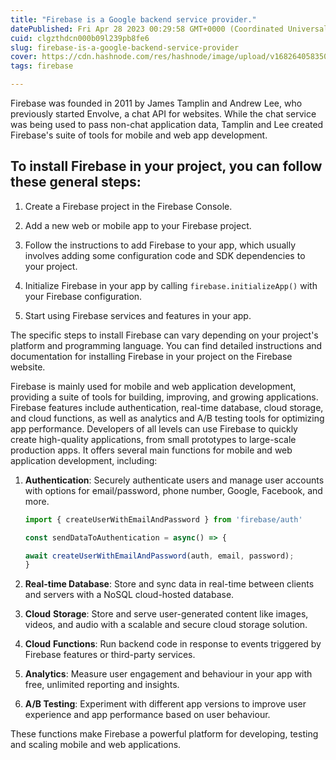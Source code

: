 ```yaml
---
title: "Firebase is a Google backend service provider."
datePublished: Fri Apr 28 2023 00:29:58 GMT+0000 (Coordinated Universal Time)
cuid: clgzthdcn000b09l239pb8fe6
slug: firebase-is-a-google-backend-service-provider
cover: https://cdn.hashnode.com/res/hashnode/image/upload/v1682640583501/6a0b99bb-58b4-4037-ac7a-c384d72bff6c.png
tags: firebase

---
```


Firebase was founded in 2011 by James Tamplin and Andrew Lee, who previously started Envolve, a chat API for websites. While the chat service was being used to pass non-chat application data, Tamplin and Lee created Firebase's suite of tools for mobile and web app development.

## To install Firebase in your project, you can follow these general steps:

1. Create a Firebase project in the Firebase Console.
    
2. Add a new web or mobile app to your Firebase project.
    
3. Follow the instructions to add Firebase to your app, which usually involves adding some configuration code and SDK dependencies to your project.
    
4. Initialize Firebase in your app by calling `firebase.initializeApp()` with your Firebase configuration.
    
5. Start using Firebase services and features in your app.
    

The specific steps to install Firebase can vary depending on your project's platform and programming language. You can find detailed instructions and documentation for installing Firebase in your project on the Firebase website.

Firebase is mainly used for mobile and web application development, providing a suite of tools for building, improving, and growing applications. Firebase features include authentication, real-time database, cloud storage, and cloud functions, as well as analytics and A/B testing tools for optimizing app performance. Developers of all levels can use Firebase to quickly create high-quality applications, from small prototypes to large-scale production apps. It offers several main functions for mobile and web application development, including:

1. **Authentication**: Securely authenticate users and manage user accounts with options for email/password, phone number, Google, Facebook, and more.
    
    ```javascript
    import { createUserWithEmailAndPassword } from 'firebase/auth'
    
    const sendDataToAuthentication = async() => {
    
    await createUserWithEmailAndPassword(auth, email, password);
    } 
    ```
    
2. **Real-time Database**: Store and sync data in real-time between clients and servers with a NoSQL cloud-hosted database.
    
3. **Cloud** **Storage**: Store and serve user-generated content like images, videos, and audio with a scalable and secure cloud storage solution.
    
4. **Cloud** **Functions**: Run backend code in response to events triggered by Firebase features or third-party services.
    
5. **Analytics**: Measure user engagement and behaviour in your app with free, unlimited reporting and insights.
    
6. **A/B Testing**: Experiment with different app versions to improve user experience and app performance based on user behaviour.
    

These functions make Firebase a powerful platform for developing, testing and scaling mobile and web applications.